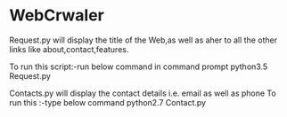 # WebCrwaler
Request.py will display the title of the Web,as well as aher to all the other links like about,contact,features.

To run this script:-run below command in command prompt
python3.5 Request.py

Contacts.py will display the contact details i.e. email as well as phone
To run this :-type below command
python2.7 Contact.py
